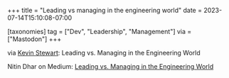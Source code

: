 +++
title = "Leading vs managing in the engineering world"
date = 2023-07-14T15:10:08-07:00

[taxonomies]
tag = ["Dev", "Leadership", "Management"]
via = ["Mastodon"]
+++

via [Kevin Stewart](https://hachyderm.io/@kstewart/110713721120881391): Leading vs. Managing in the Engineering World

<!-- more -->

Nitin Dhar on Medium: [Leading vs. Managing in the Engineering World](https://medium.com/@nitindharny/leading-vs-managing-in-the-engineering-world-78f571e79583)
